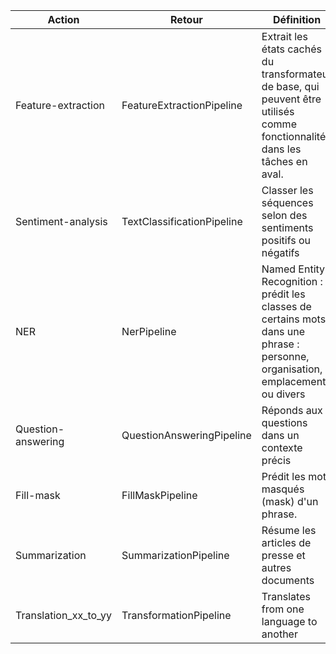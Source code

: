 

|Action|Retour|Définition| Type de modèle à fournir|Eléments à fournir|Modèles disponibles
|--|--|--|--|--|--|
| Feature-extraction  | FeatureExtractionPipeline | Extrait les états cachés du transformateur de base, qui peuvent être utilisés comme fonctionnalités dans les tâches en aval. | Model | phrase | [https://huggingface.co/models](https://huggingface.co/models) |
| Sentiment-analysis | TextClassificationPipeline | Classer les séquences selon des sentiments positifs ou négatifs | ModelForSequenceClassification | phrase | [https://huggingface.co/models?filter=text-classification](https://huggingface.co/models?filter=text-classification) |
| NER | NerPipeline | Named Entity Recognition : prédit les classes de certains mots dans une phrase : personne, organisation, emplacement ou divers | ModelForTokenClassification | phrase | [https://huggingface.co/models?filter=token-classification](https://huggingface.co/models?filter=token-classification) |
| Question-answering | QuestionAnsweringPipeline | Réponds aux questions dans un contexte précis | ModelForQuestionAnswering | question & context | [https://huggingface.co/models?filter=question-answering](https://huggingface.co/models?filter=question-answering) |
| Fill-mask | FillMaskPipeline | Prédit les mots masqués (mask) d'un phrase. | ModelWithLMHead | phrase + <mask> | [https://huggingface.co/models?filter=lm-head](https://huggingface.co/models?filter=lm-head) |
| Summarization | SummarizationPipeline | Résume les articles de presse et autres documents | Model ? | phrases | [https://huggingface.co/models?filter=summarization](https://huggingface.co/models?filter=summarization) |
| Translation_xx_to_yy | TransformationPipeline | Translates from one language to another | Model ? | phrase type pipeline : translation_en_to_fr | https://huggingface.co/models?filter=translation |
